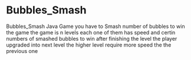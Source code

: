 # Bubbles_Smash
Bubbles_Smash Java Game
you have to Smash number of bubbles to win the game
the game is n levels 
each one of them has speed and certin numbers of smashed bubbles to win 
after finishing the level the player upgraded into next level
the higher level require more speed the the previous one
